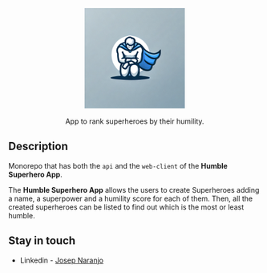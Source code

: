 <p align="center">
  <img src="https://github.com/joseptnl/Humble-Superhero-App/blob/master/humble-superhero.webp" width="200" alt="App logo" />
</p>

  <p align="center">App to rank superheroes by their humility.</p>

## Description

Monorepo that has both the `api` and the `web-client` of the **Humble Superhero App**. 

The **Humble Superhero App** allows the users to create Superheroes adding a name, a superpower and a humility score for each of them. Then, all the created superheroes can be listed to find out which is the most or least humble.

## Stay in touch

- Linkedin - [Josep Naranjo](https://www.linkedin.com/in/josep-naranjo/)
